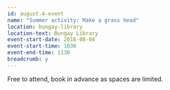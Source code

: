 ```yaml
---
id: august-4-event
name: "Summer activity: Make a grass head"
location: bungay-library
location-text: Bungay Library
event-start-date: 2016-08-04
event-start-time: 1030
event-end-time: 1130
breadcrumb: y
---
```

Free to attend, book in advance as spaces are limited.
